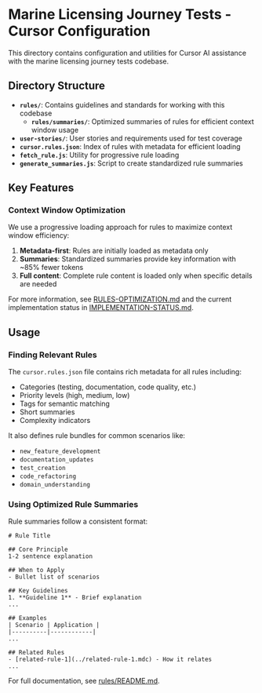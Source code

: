 # Marine Licensing Journey Tests - Cursor Configuration

This directory contains configuration and utilities for Cursor AI assistance with the marine licensing journey tests codebase.

## Directory Structure

- **`rules/`**: Contains guidelines and standards for working with this codebase
  - **`rules/summaries/`**: Optimized summaries of rules for efficient context window usage
- **`user-stories/`**: User stories and requirements used for test coverage
- **`cursor.rules.json`**: Index of rules with metadata for efficient loading
- **`fetch_rule.js`**: Utility for progressive rule loading
- **`generate_summaries.js`**: Script to create standardized rule summaries

## Key Features

### Context Window Optimization

We use a progressive loading approach for rules to maximize context window efficiency:

1. **Metadata-first**: Rules are initially loaded as metadata only
2. **Summaries**: Standardized summaries provide key information with ~85% fewer tokens
3. **Full content**: Complete rule content is loaded only when specific details are needed

For more information, see [RULES-OPTIMIZATION.md](./RULES-OPTIMIZATION.md) and the current implementation status in [IMPLEMENTATION-STATUS.md](./IMPLEMENTATION-STATUS.md).

## Usage

### Finding Relevant Rules

The `cursor.rules.json` file contains rich metadata for all rules including:

- Categories (testing, documentation, code quality, etc.)
- Priority levels (high, medium, low)
- Tags for semantic matching
- Short summaries
- Complexity indicators

It also defines rule bundles for common scenarios like:

- `new_feature_development`
- `documentation_updates`
- `test_creation`
- `code_refactoring`
- `domain_understanding`

### Using Optimized Rule Summaries

Rule summaries follow a consistent format:

```
# Rule Title

## Core Principle
1-2 sentence explanation

## When to Apply
- Bullet list of scenarios

## Key Guidelines
1. **Guideline 1** - Brief explanation
...

## Examples
| Scenario | Application |
|----------|------------|
...

## Related Rules
- [related-rule-1](../related-rule-1.mdc) - How it relates
...
```

For full documentation, see [rules/README.md](./rules/README.md).
